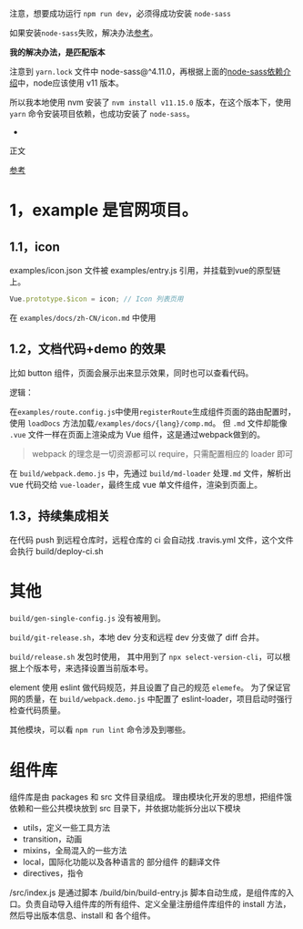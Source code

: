 注意，想要成功运行 `npm run dev`，必须得成功安装 `node-sass`

如果安装`node-sass`失败，解决办法[参考](https://juejin.cn/post/6946530710324772878)。

**我的解决办法，是匹配版本**

注意到 `yarn.lock` 文件中 node-sass@^4.11.0，再根据上面的[node-sass依赖介绍](https://www.npmjs.com/package/node-sass)中，node应该使用 v11 版本。

所以我本地使用 nvm 安装了 `nvm install v11.15.0` 版本，在这个版本下，使用 `yarn` 命令安装项目依赖，也成功安装了 `node-sass`。

- 

正文

[参考](https://juejin.cn/post/6935977815342841892#heading-20)
# 1，example 是官网项目。

## 1.1，icon
examples/icon.json 文件被 examples/entry.js 引用，并挂载到vue的原型链上。
``` js
Vue.prototype.$icon = icon; // Icon 列表页用
```
在 `examples/docs/zh-CN/icon.md` 中使用

## 1.2，文档代码+demo 的效果

比如 button 组件，页面会展示出来显示效果，同时也可以查看代码。

逻辑：

在`examples/route.config.js`中使用`registerRoute`生成组件页面的路由配置时，使用 `loadDocs` 方法加载`/examples/docs/{lang}/comp.md`。 
但 `.md` 文件却能像 `.vue` 文件一样在页面上渲染成为 Vue 组件，这是通过webpack做到的。

> webpack 的理念是一切资源都可以 require，只需配置相应的 loader 即可

在 `build/webpack.demo.js` 中，先通过 `build/md-loader` 处理`.md` 文件，解析出 vue 代码交给 `vue-loader`，最终生成 vue 单文件组件，渲染到页面上。

## 1.3，持续集成相关

在代码 push 到远程仓库时，远程仓库的 ci 会自动找 .travis.yml 文件，这个文件会执行 build/deploy-ci.sh

# 其他

`build/gen-single-config.js` 没有被用到。

`build/git-release.sh`，本地 dev 分支和远程 dev 分支做了 diff 合并。

`build/release.sh` 发包时使用，
其中用到了 `npx select-version-cli`，可以根据上个版本号，来选择设置当前版本号。

element 使用 eslint 做代码规范，并且设置了自己的规范 `elemefe`。
为了保证官网的质量，在 `build/webpack.demo.js` 中配置了 eslint-loader，项目启动时强行检查代码质量。

其他模块，可以看 `npm run lint` 命令涉及到哪些。

# 组件库

组件库是由 packages 和 src 文件目录组成。
理由模块化开发的思想，把组件饿依赖和一些公共模块放到 src 目录下，并依据功能拆分出以下模块
- utils，定义一些工具方法
- transition，动画
- mixins，全局混入的一些方法
- local，国际化功能以及各种语言的 部分组件 的翻译文件
- directives，指令

/src/index.js 是通过脚本 /build/bin/build-entry.js 脚本自动生成，是组件库的入口。负责自动导入组件库的所有组件、定义全量注册组件库组件的 install 方法，然后导出版本信息、install 和 各个组件。